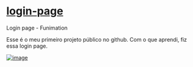 # <a href="https://renancosta2.github.io/login-page/" target="_blank">login-page</a>
 Login page - Funimation

Esse é o meu primeiro projeto público no github.
Com o que aprendi, fiz essa login page.

<a href="https://renancosta2.github.io/login-page/" target="_blank">![image](https://user-images.githubusercontent.com/105220100/187716689-488190ff-02fd-489c-ac51-66d2f1e81b4c.png)</a>
